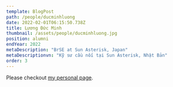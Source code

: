 ```yaml
---
template: BlogPost
path: /people/ducminhluong
date: 2022-02-01T06:15:50.738Z
title: Lương Đức Minh
thumbnail: /assets/people/ducminhluong.jpg
position: alumni
endYear: 2022
metaDescription: "BrSE at Sun Asterisk, Japan"
metaDescriptionvn: "Kỹ sư cầu nối tại Sun Asterisk, Nhật Bản"
order: 3
---
```


Please checkout [my personal page](https://www.linkedin.com/in/ducminhluong).
